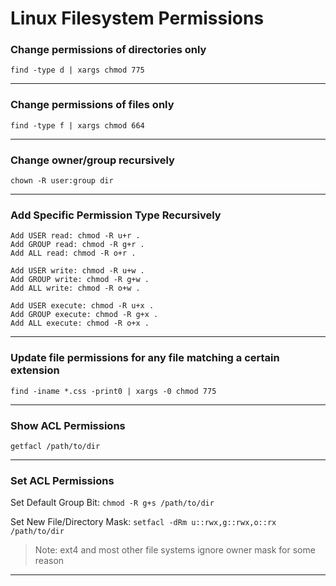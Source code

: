 # Linux Filesystem Permissions

### Change permissions of directories only
```
find -type d | xargs chmod 775
```
---


### Change permissions of files only
```
find -type f | xargs chmod 664
```
---


### Change owner/group recursively
```
chown -R user:group dir
```
---


### Add Specific Permission Type Recursively
```
Add USER read: chmod -R u+r .
Add GROUP read: chmod -R g+r .
Add ALL read: chmod -R o+r .

Add USER write: chmod -R u+w .
Add GROUP write: chmod -R g+w .
Add ALL write: chmod -R o+w .

Add USER execute: chmod -R u+x .
Add GROUP execute: chmod -R g+x .
Add ALL execute: chmod -R o+x .
```
---


### Update file permissions for any file matching a certain extension
```
find -iname *.css -print0 | xargs -0 chmod 775
```
---


### Show ACL Permissions
```
getfacl /path/to/dir
```
---

### Set ACL Permissions

Set Default Group Bit: `chmod -R g+s /path/to/dir`

Set New File/Directory Mask: `setfacl -dRm u::rwx,g::rwx,o::rx /path/to/dir`

> Note: ext4 and most other file systems ignore owner mask for some reason
---

